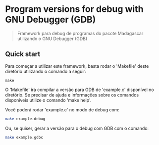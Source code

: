 # Program versions for debug with GNU Debugger (GDB)

> Framework para debug de programas do pacote Madagascar utilizando o GNU Debugger (GDB)

## Quick start

Para começar a utilizar este framework, basta rodar o 'Makefile' deste diretório utilizando o comando a seguir:

```
make
```

O 'Makefile' irá compilar a versão para GDB de 'example.c' disponível no diretório. Se precisar de ajuda e informações sobre os comandos disponíveis utilize o comando 'make help'.

Você poderá rodar 'example.c' no modo de debug com:

```sh
make example.debug
```

Ou, se quiser, gerar a versão para o debug com GDB com o comando:

```sh
make example.gdbx
```
